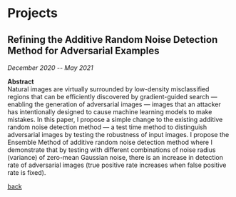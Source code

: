 # Projects

## Refining the Additive Random Noise Detection Method for Adversarial Examples   
*December 2020 -- May 2021*

**Abstract** \
Natural images are virtually surrounded by low-density misclassified regions that can be efficiently discovered by gradient-guided search — enabling the generation of adversarial images — images that an attacker has intentionally designed to cause machine learning models to make mistakes. In this paper, I propose a simple change to the existing additive random noise detection method — a test time method to distinguish adversarial images by testing the robustness of input images. I propose the Ensemble Method of additive random noise detection method where I demonstrate that by testing with different combinations of noise radius (variance) of zero-mean Gaussian noise, there is an increase in detection rate of adversarial images (true positive rate increases when false positive rate is fixed).



[back](https://chaoqi-liu.github.io/experience/overview)
